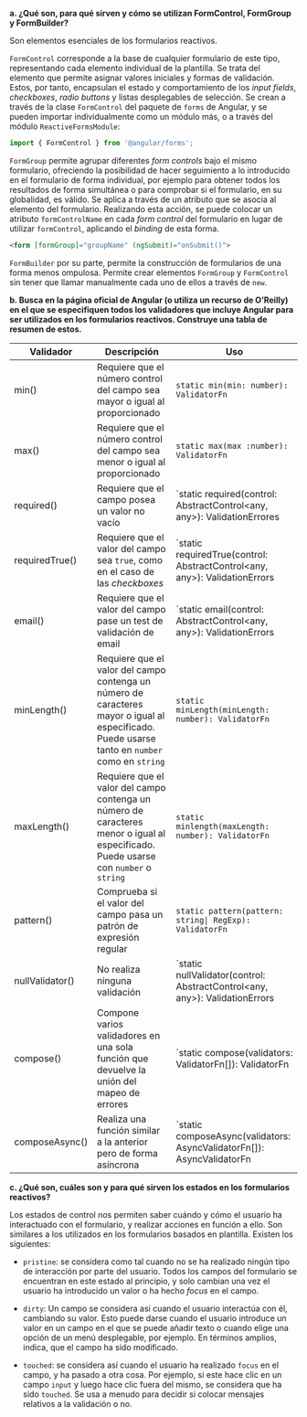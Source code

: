 __a. ¿Qué son, para qué sirven y cómo se utilizan FormControl, FormGroup y FormBuilder?__

Son elementos esenciales de los formularios reactivos. 

`FormControl` corresponde a la base de cualquier formulario de este tipo, representando cada elemento individual de la plantilla. Se trata del elemento que permite asignar valores iniciales y formas de validación. Estos, por tanto, encapsulan el estado y comportamiento de los _input fields_, _checkboxes_, _radio buttons_ y listas desplegables de selección. Se crean a través de la clase `FormControl` del paquete de `forms` de Angular, y se pueden importar individualmente como un módulo más, o a través del módulo `ReactiveFormsModule`:

```ts
import { FormControl } from '@angular/forms';
```

`FormGroup` permite agrupar diferentes _form controls_ bajo el mismo formulario, ofreciendo la posibilidad de hacer seguimiento a lo introducido en el formulario de forma individual, por ejemplo para obtener todos los resultados de forma simultánea o para comprobar si el formulario, en su globalidad, es válido. Se aplica a través de un atributo que se asocia al elemento del formulario. Realizando esta acción, se puede colocar un atributo `formControlName` en cada _form control_ del formulario en lugar de utilizar `formControl`, aplicando el _binding_ de esta forma.

```html
<form [formGroup]="groupName" (ngSubmit)="onSubmit()"> 
```

`FormBuilder` por su parte, permite la construcción de formularios de una forma menos ompulosa. Permite crear elementos `FormGroup` y `FormControl` sin tener que llamar manualmente cada uno de ellos a través de `new`. 

__b. Busca en la página oficial de Angular (o utiliza un recurso de O’Reilly) en el que se especifiquen todos los validadores que incluye Angular para ser utilizados en los formularios reactivos. Construye una tabla de resumen de estos.__

| Validador       | Descripción                                                                                                                                     | Uso                                                                                  |
|---------------------------|------------------------------------------------|-----------------------------------------------------------------------|
| min()           | Requiere que el número control del campo sea mayor o igual al proporcionado                                                                     | `static min(min: number): ValidatorFn`                                               |
| max()           | Requiere que el número control del campo sea menor o igual al proporcionado                                                                     | `static max(max :number): ValidatorFn`                                               |
| required()      | Requiere que el campo posea un valor no vacío                                                                                                   | `static required(control: AbstractControl<any, any>): ValidationErrores | null`     |
| requiredTrue()  | Requiere que el valor del campo sea `true`, como en el caso de las _checkboxes_                                                                 | `static requiredTrue(control: AbstractControl<any, any>): ValidationErrors | null`  |
| email()         | Requiere que el valor del campo pase un test de validación de email                                                                             | `static email(control: AbstractControl<any, any>): ValidationErrors | null`         |
| minLength()     | Requiere que el valor del campo contenga un número de caracteres mayor o igual al especificado. Puede usarse tanto en `number` como en `string` | `static minLength(minLength: number): ValidatorFn`                                   |
| maxLength()     | Requiere que el valor del campo contenga un número de caracteres menor o igual al especificado. Puede usarse con `number` o `string`            | `static minlength(maxLength: number): ValidatorFn`                                   |
| pattern()       | Comprueba si el valor del campo pasa un patrón de expresión regular                                                                             | `static pattern(pattern: string\| RegExp): ValidatorFn`                              |
| nullValidator() | No realiza ninguna validación                                                                                                                   | `static nullValidator(control: AbstractControl<any, any>): ValidationErrors | null` |
| compose()       | Compone varios validadores en una sola función que devuelve la unión del mapeo de errores                                                       | `static compose(validators: ValidatorFn[]): ValidatorFn | null`                     |
| composeAsync()  | Realiza una función similar a la anterior pero de forma asíncrona                                                                               | `static composeAsync(validators: AsyncValidatorFn[]): AsyncValidatorFn | null`      |

__c. ¿Qué son, cuáles son y para qué sirven los estados en los formularios reactivos?__

Los estados de control nos permiten saber cuándo y cómo el usuario ha interactuado con el formulario, y realizar acciones en función a ello. Son similares a los utilizados en los formularios basados en plantilla. Existen los siguientes:

* `pristine`: se considera como tal cuando no se ha realizado ningún tipo de interacción por parte del usuario. Todos los campos del formulario se encuentran en este estado al principio, y solo cambian una vez el usuario ha introducido un valor o ha hecho _focus_ en el campo.

* `dirty`: Un campo se considera así cuando el usuario interactúa con él, cambiando su valor. Esto puede darse cuando el usuario introduce un valor en un campo en el que se puede añadir texto o cuando elige una opción de un menú desplegable, por ejemplo. En términos amplios, indica, que el campo ha sido modificado.

* `touched`: se considera así cuando el usuario ha realizado `focus` en el campo, y ha pasado a otra cosa. Por ejemplo, si este hace clic en un campo `input` y luego hace clic fuera del mismo, se considera que ha sido `touched`. Se usa a menudo para decidir si colocar mensajes relativos a la validación o no.